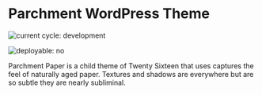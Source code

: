 # Parchment WordPress Theme

![current cycle: development](https://s3.amazonaws.com/cdn.shared/git-status-badges/current%20cycle-development-yellow.svg)

![deployable: no](https://s3.amazonaws.com/cdn.shared/git-status-badges/deployable--yes-green.svg)

Parchment Paper is a child theme of Twenty Sixteen that uses captures the feel of naturally aged paper. Textures and shadows are everywhere but are so subtle they are nearly subliminal.

